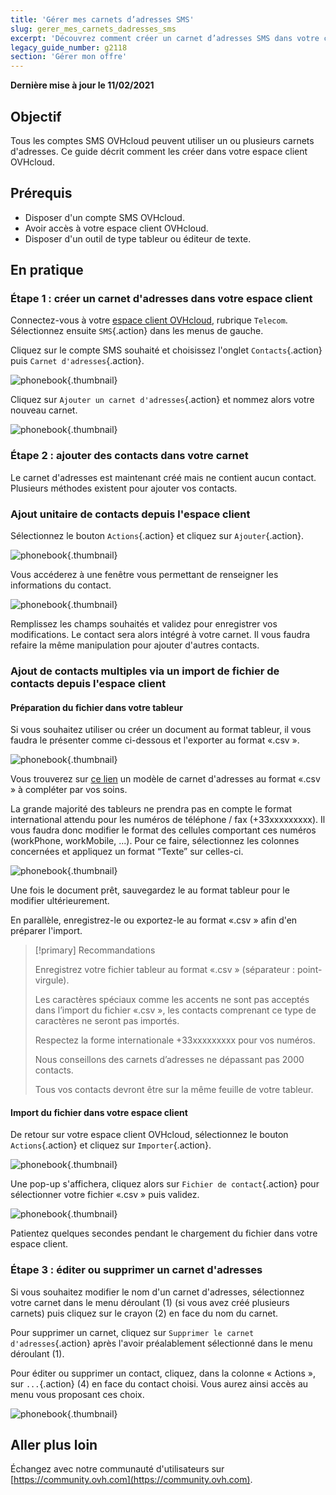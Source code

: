 ```yaml
---
title: 'Gérer mes carnets d’adresses SMS'
slug: gerer_mes_carnets_dadresses_sms
excerpt: 'Découvrez comment créer un carnet d’adresses SMS dans votre compte OVHcloud'
legacy_guide_number: g2118
section: 'Gérer mon offre'
---
```


**Dernière mise à jour le 11/02/2021**

## Objectif

Tous les comptes SMS OVHcloud peuvent utiliser un ou plusieurs carnets d'adresses. Ce guide décrit comment les créer dans votre espace client OVHcloud.

## Prérequis

- Disposer d'un compte SMS OVHcloud.
- Avoir accès à votre espace client OVHcloud.
- Disposer d'un outil de type tableur ou éditeur de texte.

## En pratique

### Étape 1 : créer un carnet d'adresses dans votre espace client

Connectez-vous à votre [espace client OVHcloud](https://www.ovh.com/auth/?action=gotomanager&from=https://www.ovh.com/fr/&ovhSubsidiary=fr), rubrique `Telecom`. Sélectionnez ensuite `SMS`{.action} dans les menus de gauche.

Cliquez sur le compte SMS souhaité et choisissez l'onglet `Contacts`{.action} puis `Carnet d'adresses`{.action}.

![phonebook](images/smsphonebook01.png){.thumbnail}

Cliquez sur `Ajouter un carnet d'adresses`{.action} et nommez alors votre nouveau carnet.

![phonebook](images/smsphonebook2.png){.thumbnail}

### Étape 2 : ajouter des contacts dans votre carnet

Le carnet d'adresses est maintenant créé mais ne contient aucun contact. Plusieurs méthodes existent pour ajouter vos contacts.

### Ajout unitaire de contacts depuis l'espace client

Sélectionnez le bouton `Actions`{.action} et cliquez sur `Ajouter`{.action}.

![phonebook](images/smsphonebook3.png){.thumbnail}

Vous accéderez à une fenêtre vous permettant de renseigner les informations du contact.

![phonebook](images/smsphonebook4.png){.thumbnail}

Remplissez les champs souhaités et validez pour enregistrer vos modifications. Le contact sera alors intégré à votre carnet. Il vous faudra refaire la même manipulation pour ajouter d'autres contacts.

### Ajout de contacts multiples via un import de fichier de contacts depuis l'espace client

#### Préparation du fichier dans votre tableur

Si vous souhaitez utiliser ou créer un document au format tableur, il vous faudra le présenter comme ci-dessous et l'exporter au format «.csv ».

![phonebook](images/smsphonebook-spreadsheet1.png){.thumbnail}

Vous trouverez sur [ce lien](images/phonebook.csv) un modèle de carnet d'adresses au format «.csv » à compléter par vos soins.

La grande majorité des tableurs ne prendra pas en compte le format international attendu pour les numéros de téléphone / fax (+33xxxxxxxxx). Il vous faudra donc modifier le format des cellules comportant ces numéros (workPhone, workMobile, ...). Pour ce faire, sélectionnez les colonnes concernées et appliquez un format “Texte” sur celles-ci.

![phonebook](images/smsphonebook-spreadsheet2.png){.thumbnail}

Une fois le document prêt, sauvegardez le au format tableur pour le modifier ultérieurement.

En parallèle, enregistrez-le ou exportez-le au format «.csv » afin d'en préparer l'import.

> [!primary] Recommandations
>
>Enregistrez votre fichier tableur au format «.csv » (séparateur : point-virgule).
>
>Les caractères spéciaux comme les accents ne sont pas acceptés dans l’import du fichier «.csv », les contacts comprenant ce type de caractères ne seront pas importés.
>
>Respectez la forme internationale +33xxxxxxxxx pour vos numéros.
>
>Nous conseillons des carnets d’adresses ne dépassant pas 2000 contacts.
>
>Tous vos contacts devront être sur la même feuille de votre tableur.
>
>

#### Import du fichier dans votre espace client

De retour sur votre espace client OVHcloud, sélectionnez le bouton `Actions`{.action} et cliquez sur `Importer`{.action}.

![phonebook](images/smsphonebook5.png){.thumbnail}

Une pop-up s'affichera, cliquez alors sur `Fichier de contact`{.action} pour sélectionner votre fichier «.csv » puis validez.

![phonebook](images/smsphonebook6.png){.thumbnail}

Patientez quelques secondes pendant le chargement du fichier dans votre espace client.

### Étape 3 : éditer ou supprimer un carnet d'adresses

Si vous souhaitez modifier le nom d'un carnet d'adresses, sélectionnez votre carnet dans le menu déroulant (1) (si vous avez créé plusieurs carnets) puis cliquez sur le crayon (2) en face du nom du carnet. 

Pour supprimer un carnet, cliquez sur `Supprimer le carnet d'adresses`{.action} après l'avoir préalablement sélectionné dans le menu déroulant (1).

Pour éditer ou supprimer un contact, cliquez, dans la colonne « Actions », sur `...`{.action} (4) en face du contact choisi. Vous aurez ainsi accès au menu vous proposant ces choix.

![phonebook](images/smsphonebook7.png){.thumbnail}

## Aller plus loin

Échangez avec notre communauté d'utilisateurs sur [https://community.ovh.com](https://community.ovh.com).

